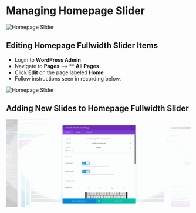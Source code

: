 # Managing Homepage Slider 

![Homepage Slider](../images/homepage-slider.gif)

## Editing Homepage Fullwidth Slider Items

* Login to **WordPress Admin**
* Navigate to **Pages** --> ** **All Pages**
* Click **Edit** on the page labeled **Home**
* Follow instructions seen in recording below.

![Homepage Slider](../images/edit-slider.gif)


## Adding New Slides to Homepage Fullwidth Slider

![Homepage Slider](../images/clone-slider-item.gif.gif)

